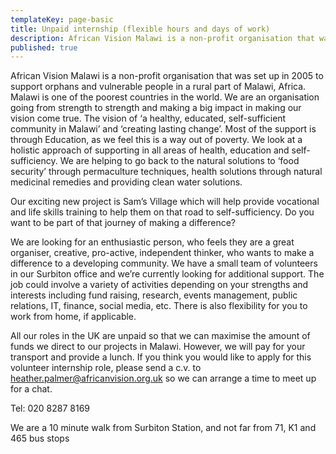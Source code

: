 ```yaml
---
templateKey: page-basic
title: Unpaid internship (flexible hours and days of work)
description: African Vision Malawi is a non-profit organisation that was set up in 2005 to support orphans and vulnerable people in a rural part of Malawi, Africa.
published: true
---
```


African Vision Malawi is a non-profit organisation that was set up in 2005 to support orphans and vulnerable people in a rural part of Malawi, Africa. Malawi is one of the poorest countries in the world. We are an organisation going from strength to strength and making a big impact in making our vision come true. The vision of ‘a healthy, educated, self-sufficient community in Malawi’ and ‘creating lasting change’. Most of the support is through Education, as we feel this is a way out of poverty. We look at a holistic approach of supporting in all areas of health, education and self-sufficiency. We are helping to go back to the natural solutions to ‘food security’ through permaculture techniques, health solutions through natural medicinal remedies and providing clean water solutions.

Our exciting new project is Sam’s Village which will help provide vocational and life skills training to help them on that road to self-sufficiency. Do you want to be part of that journey of making a difference?

We are looking for an enthusiastic person, who feels they are a great organiser, creative, pro-active, independent thinker, who wants to make a difference to a developing community. We have a small team of volunteers in our Surbiton office and we’re currently looking for additional support. The job could involve a variety of activities depending on your strengths and interests including fund raising, research, events management, public relations, IT, finance, social media, etc. There is also flexibility for you to work from home, if applicable.

All our roles in the UK are unpaid so that we can maximise the amount of funds we direct to our projects in Malawi. However, we will pay for your transport and provide a lunch. If you think you would like to apply for this volunteer internship role, please send a c.v. to [heather.palmer@africanvision.org.uk](mailto:heather.palmer@africanvision.org.uk) so we can arrange a time to meet up for a chat.

Tel: 020 8287 8169

We are a 10 minute walk from Surbiton Station, and not far from 71, K1 and 465 bus stops
